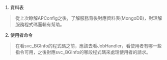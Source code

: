 1. 資料表

>  從上次瞭解APConfig之後，了解服務背後對應資料表(MongoDB)，對理解服務程式碼邏輯有幫助。

2. 使用者命令

> 在看svc_BGInfo的程式碼之前，應該去看JobHandler，看使用者有哪一些指令可用，之後對應svc_BGInfo的哪段程式碼來處理使用者的請求。